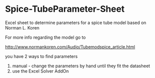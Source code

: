 # Spice-TubeParameter-Sheet
 Excel sheet to determine parameters for a spice tube model based on Norman L. Koren
 
 For more info regarding the model go to 
 
 http://www.normankoren.com/Audio/Tubemodspice_article.html


you have 2 ways to find parameters

1. manual - change the parameters by hand until they fit the datasheet
2. use the Excel Solver AddOn